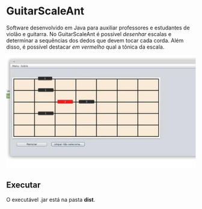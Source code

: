 # GuitarScaleAnt

Software desenvolvido em Java para auxiliar professores e estudantes de violão e guitarra. No GuitarScaleAnt é possível _desenhar_ escalas e determinar a sequências dos dedos que devem tocar cada corda. Além disso, é possível destacar _em vermelho_ qual a tônica da escala.

![](demo.jpeg)


## Executar

O executável .jar está na pasta **dist**. 

<!--
No terminal execute:

```
java -jar GuitarScale-1.0-SNAPSHOT-jar-with-dependencies.jar
```
-->
